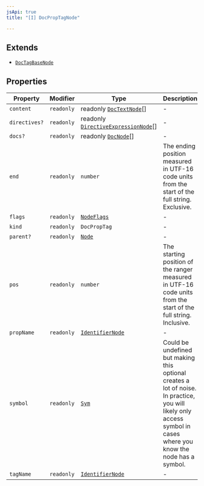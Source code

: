 ```yaml
---
jsApi: true
title: "[I] DocPropTagNode"

---
```

## Extends

- [`DocTagBaseNode`](DocTagBaseNode.md)

## Properties

| Property | Modifier | Type | Description | Overrides | Inherited from |
| ------ | ------ | ------ | ------ | ------ | ------ |
| `content` | `readonly` | readonly [`DocTextNode`](DocTextNode.md)[] | - | - | [`DocTagBaseNode`](DocTagBaseNode.md).`content` |
| `directives?` | `readonly` | readonly [`DirectiveExpressionNode`](DirectiveExpressionNode.md)[] | - | - | [`DocTagBaseNode`](DocTagBaseNode.md).`directives` |
| `docs?` | `readonly` | readonly [`DocNode`](DocNode.md)[] | - | - | [`DocTagBaseNode`](DocTagBaseNode.md).`docs` |
| `end` | `readonly` | `number` | The ending position measured in UTF-16 code units from the start of the full string. Exclusive. | - | [`DocTagBaseNode`](DocTagBaseNode.md).`end` |
| `flags` | `readonly` | [`NodeFlags`](../enumerations/NodeFlags.md) | - | - | [`DocTagBaseNode`](DocTagBaseNode.md).`flags` |
| `kind` | `readonly` | `DocPropTag` | - | [`DocTagBaseNode`](DocTagBaseNode.md).`kind` | - |
| `parent?` | `readonly` | [`Node`](../type-aliases/Node.md) | - | - | [`DocTagBaseNode`](DocTagBaseNode.md).`parent` |
| `pos` | `readonly` | `number` | The starting position of the ranger measured in UTF-16 code units from the start of the full string. Inclusive. | - | [`DocTagBaseNode`](DocTagBaseNode.md).`pos` |
| `propName` | `readonly` | [`IdentifierNode`](IdentifierNode.md) | - | - | - |
| `symbol` | `readonly` | [`Sym`](Sym.md) | Could be undefined but making this optional creates a lot of noise. In practice, you will likely only access symbol in cases where you know the node has a symbol. | - | [`DocTagBaseNode`](DocTagBaseNode.md).`symbol` |
| `tagName` | `readonly` | [`IdentifierNode`](IdentifierNode.md) | - | - | [`DocTagBaseNode`](DocTagBaseNode.md).`tagName` |

